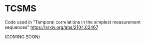 # TCSMS
Code used in "Temporal correlations in the simplest measurement sequences"
https://arxiv.org/abs/2104.02467

(COMING SOON)
